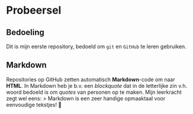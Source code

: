 # Probeersel

## Bedoeling
Dit is mijn eerste repository, bedoeld om `git` en `GitHub` te leren gebruiken.


## Markdown
Repositories op GitHub zetten automatisch **Markdown**-code om naar **HTML**. 
In Markdown heb je b.v. een *blockquote* dat in de letterlijke zin v.h. woord bedoeld is om *quotes* van personen op te maken.
Mijn leerkracht zegt wel eens: > Markdown is een zeer handige opmaaktaal voor eenvoudige tekstjes!
:bell:
